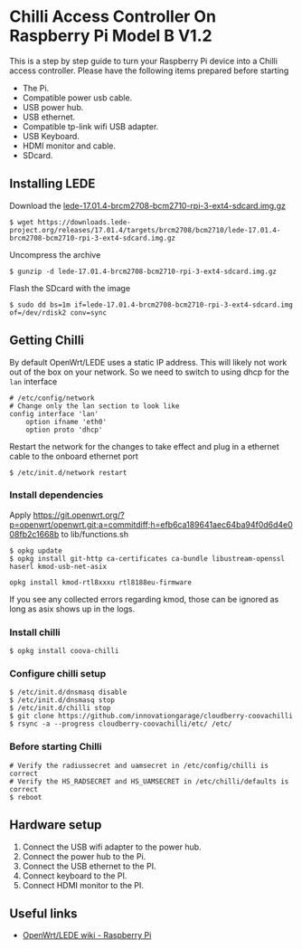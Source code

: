 # Chilli Access Controller On Raspberry Pi Model B V1.2

This is a step by step guide to turn your Raspberry Pi device into a Chilli
access controller. Please have the following items prepared before starting

- The Pi.
- Compatible power usb cable.
- USB power hub.
- USB ethernet.
- Compatible tp-link wifi USB adapter.
- USB Keyboard.
- HDMI monitor and cable.
- SDcard.


## Installing LEDE

Download the [lede-17.01.4-brcm2708-bcm2710-rpi-3-ext4-sdcard.img.gz][img]

    $ wget https://downloads.lede-project.org/releases/17.01.4/targets/brcm2708/bcm2710/lede-17.01.4-brcm2708-bcm2710-rpi-3-ext4-sdcard.img.gz

Uncompress the archive

    $ gunzip -d lede-17.01.4-brcm2708-bcm2710-rpi-3-ext4-sdcard.img.gz

Flash the SDcard with the image

    $ sudo dd bs=1m if=lede-17.01.4-brcm2708-bcm2710-rpi-3-ext4-sdcard.img of=/dev/rdisk2 conv=sync

## Getting Chilli

By default OpenWrt/LEDE uses a static IP address. This will likely not work out
of the box on your network. So we need to switch to using dhcp for the `lan`
interface

    # /etc/config/network
    # Change only the lan section to look like
    config interface 'lan'
        option ifname 'eth0'
        option proto 'dhcp'

Restart the network for the changes to take effect and plug in a ethernet cable
to the onboard ethernet port

    $ /etc/init.d/network restart

### Install dependencies

Apply https://git.openwrt.org/?p=openwrt/openwrt.git;a=commitdiff;h=efb6ca189641aec64ba94f0d6d4e008fb2c1668b to lib/functions.sh

    $ opkg update
    $ opkg install git-http ca-certificates ca-bundle libustream-openssl haserl kmod-usb-net-asix
    
    opkg install kmod-rtl8xxxu rtl8188eu-firmware

If you see any collected errors regarding kmod, those can be ignored as long as
asix shows up in the logs.

### Install chilli

    $ opkg install coova-chilli

### Configure chilli setup

    $ /etc/init.d/dnsmasq disable
    $ /etc/init.d/dnsmasq stop
    $ /etc/init.d/chilli stop
    $ git clone https://github.com/innovationgarage/cloudberry-coovachilli
    $ rsync -a --progress cloudberry-coovachilli/etc/ /etc/

### Before starting Chilli

    # Verify the radiussecret and uamsecret in /etc/config/chilli is correct
    # Verify the HS_RADSECRET and HS_UAMSECRET in /etc/chilli/defaults is correct
    $ reboot

## Hardware setup

1. Connect the USB wifi adapter to the power hub.
2. Connect the power hub to the Pi.
3. Connect the USB ethernet to the PI.
4. Connect keyboard to the PI.
5. Connect HDMI monitor to the PI.

[img]: https://downloads.lede-project.org/releases/17.01.4/targets/brcm2708/bcm2710/lede-17.01.4-brcm2708-bcm2710-rpi-3-ext4-sdcard.img.gz

## Useful links

- [OpenWrt/LEDE wiki - Raspberry Pi](https://wiki.openwrt.org/toh/raspberry_pi_foundation/raspberry_pi)

